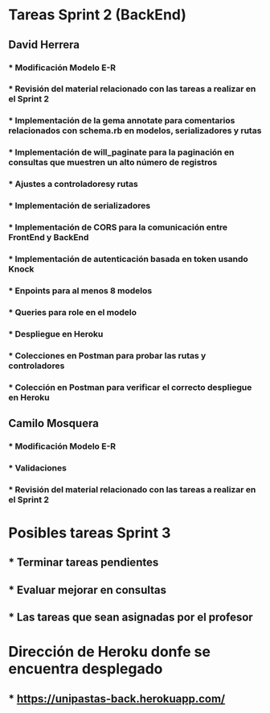 # Tareas Sprint 2 (BackEnd)

## David Herrera
### * Modificación Modelo E-R
### * Revisión del material relacionado con las tareas a realizar en el Sprint 2
### * Implementación de la gema annotate para comentarios relacionados con schema.rb en modelos, serializadores y rutas
### * Implementación de will_paginate para la paginación en consultas que muestren un alto número de registros
### * Ajustes a controladoresy rutas
### * Implementación de serializadores
### * Implementación de CORS para la comunicación entre FrontEnd y BackEnd
### * Implementación de autenticación basada en token usando Knock
### * Enpoints para al menos 8 modelos
### * Queries para role en el modelo
### * Despliegue en Heroku
### * Colecciones en Postman para probar las rutas y controladores
### * Colección en Postman para verificar el correcto despliegue en Heroku

## Camilo Mosquera
### * Modificación Modelo E-R
### * Validaciones
### * Revisión del material relacionado con las tareas a realizar en el Sprint 2

# Posibles tareas Sprint 3
## * Terminar tareas pendientes
## * Evaluar mejorar en consultas
## * Las tareas que sean asignadas por el profesor

# Dirección de Heroku donfe se encuentra desplegado
## * https://unipastas-back.herokuapp.com/

